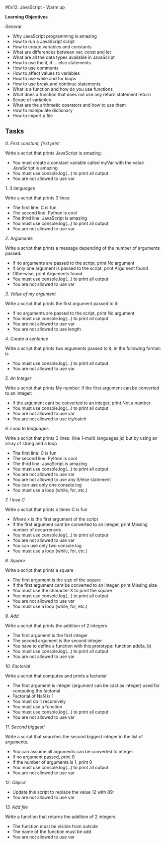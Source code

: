 #0x12. JavaScript - Warm up

**Learning Objectives**

*General*

- Why JavaScript programming is amazing
- How to run a JavaScript script
- How to create variables and constants
- What are differences between var, const and let
- What are all the data types available in JavaScript
- How to use the if, if ... else statements
- How to use comments
- How to affect values to variables
- How to use while and for loops
- How to use break and continue statements
- What is a function and how do you use functions
- What does a function that does not use any return statement return
- Scope of variables
- What are the arithmetic operators and how to use them
- How to manipulate dictionary
- How to import a file

## Tasks

*0. First constant, first print*

Write a script that prints JavaScript is amazing:

- You must create a constant variable called myVar with the value JavaScript is amazing
- You must use console.log(...) to print all output
- You are not allowed to use var

*1. 3 languages*

Write a script that prints 3 lines:

- The first line: C is fun
- The second line: Python is cool
- The third line: JavaScript is amazing
- You must use console.log(...) to print all output
- You are not allowed to use var

*2. Arguments*

Write a script that prints a message depending of the number of arguments passed:

- If no arguments are passed to the script, print No argument
- If only one argument is passed to the script, print Argument found
- Otherwise, print Arguments found
- You must use console.log(...) to print all output
- You are not allowed to use var

*3. Value of my argument*

Write a script that prints the first argument passed to it:

- If no arguments are passed to the script, print No argument
- You must use console.log(...) to print all output
- You are not allowed to use var
- You are not allowed to use length

*4. Create a sentence*

Write a script that prints two arguments passed to it, in the following format:  is 

- You must use console.log(...) to print all output
- You are not allowed to use var

*5. An Integer*

Write a script that prints My number: <first argument converted in integer> if the first argument can be converted to an integer:

- If the argument cant be converted to an integer, print Not a number
- You must use console.log(...) to print all output
- You are not allowed to use var
- You are not allowed to use try/catch

*6. Loop to languages*

Write a script that prints 3 lines: (like 1-multi_languages.js) but by using an array of string and a loop

- The first line: C is fun
- The second line: Python is cool
- The third line: JavaScript is amazing
- You must use console.log(...) to print all output
- You are not allowed to use var
- You are not allowed to use any if/else statement
- You can use only one console.log
- You must use a loop (while, for, etc.)

*7. I love C*

Write a script that prints x times C is fun

- Where x is the first argument of the script
- If the first argument cant be converted to an integer, print Missing number of occurrences
- You must use console.log(...) to print all output
- You are not allowed to use var
- You can use only two console.log
- You must use a loop (while, for, etc.)

*8. Square*

Write a script that prints a square

- The first argument is the size of the square
- If the first argument cant be converted to an integer, print Missing size
- You must use the character X to print the square
- You must use console.log(...) to print all output
- You are not allowed to use var
- You must use a loop (while, for, etc.)

*9. Add*

Write a script that prints the addition of 2 integers

- The first argument is the first integer
- The second argument is the second integer
- You have to define a function with this prototype: function add(a, b)
- You must use console.log(...) to print all output
- You are not allowed to use var

*10. Factorial*

Write a script that computes and prints a factorial

- The first argument is integer (argument can be cast as integer) used for computing the factorial
- Factorial of NaN is 1
- You must do it recursively
- You must use a function
- You must use console.log(...) to print all output
- You are not allowed to use var

*11. Second biggest!*

Write a script that searches the second biggest integer in the list of arguments.

- You can assume all arguments can be converted to integer
- If no argument passed, print 0
- If the number of arguments is 1, print 0
- You must use console.log(...) to print all output
- You are not allowed to use var

*12. Object*

- Update this script to replace the value 12 with 89:
- You are not allowed to use var

*13. Add file*

Write a function that returns the addition of 2 integers.

- The function must be visible from outside
- The name of the function must be add
- You are not allowed to use var
